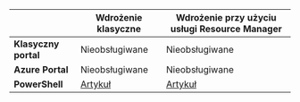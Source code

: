 |  | **Wdrożenie klasyczne**  | **Wdrożenie przy użyciu usługi Resource Manager**|
|-----------------------------|-------------|---------------------|
| **Klasyczny portal**          | Nieobsługiwane          | Nieobsługiwane                  |
| **Azure Portal**            | Nieobsługiwane         | Nieobsługiwane                  |
| **PowerShell** | [Artykuł](../articles/expressroute/expressroute-howto-coexist-classic.md) | [Artykuł](../articles/expressroute/expressroute-howto-coexist-resource-manager.md) |



<!--HONumber=sep16_HO1-->


